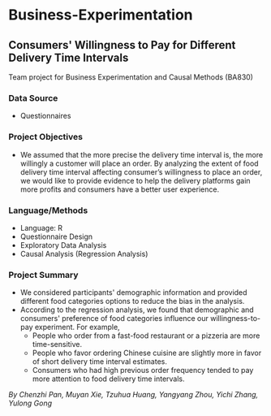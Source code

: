 # Business-Experimentation
## Consumers' Willingness to Pay for Different Delivery Time Intervals
Team project for Business Experimentation and Causal Methods (BA830)

### Data Source
- Questionnaires

### Project Objectives
- We assumed that the more precise the delivery time interval is, the more willingly a customer will place an order. By analyzing the extent of food delivery time interval affecting consumer’s willingness to place an order, we would like to provide evidence to help the delivery platforms gain more profits and consumers have a better user experience.

### Language/Methods
- Language: R
- Questionnaire Design
- Exploratory Data Analysis
- Causal Analysis (Regression Analysis)

### Project Summary
- We considered participants' demographic information and provided different food categories options to reduce the bias in the analysis.
- According to the regression analysis, we found that demographic and consumers' preference of food categories influence our willingness-to-pay experiment. For example,
  - People who order from a fast-food restaurant or a pizzeria are more time-sensitive.
  - People who favor ordering Chinese cuisine are slightly more in favor of short delivery time interval estimates.
  - Consumers who had high previous order frequency tended to pay more attention to food delivery time intervals.

*By Chenzhi Pan, Muyan Xie, Tzuhua Huang, Yangyang Zhou, Yichi Zhang, Yulong Gong*
